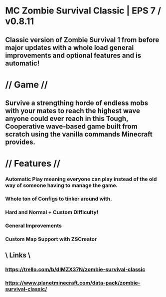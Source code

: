 # MC Zombie Survival Classic | EPS 7 / v0.8.11
## Classic version of Zombie Survival 1 from before major updates with a whole load general improvements and optional features and is automatic!

# // Game //
## Survive a strengthing horde of endless mobs with your mates to reach the highest wave anyone could ever reach in this Tough, Cooperative wave-based game built from scratch using the vanilla commands Minecraft provides.

# // Features //
### Automatic Play meaning everyone can play instead of the old way of someone having to manage the game.
### Whole ton of Configs to tinker around with.
### Hard and Normal + Custom Difficulty!
### General Improvements
### Custom Map Support with ZSCreator

## \\ Links \\
### https://trello.com/b/dIMZX37N/zombie-survival-classic
### https://www.planetminecraft.com/data-pack/zombie-survival-classic/

